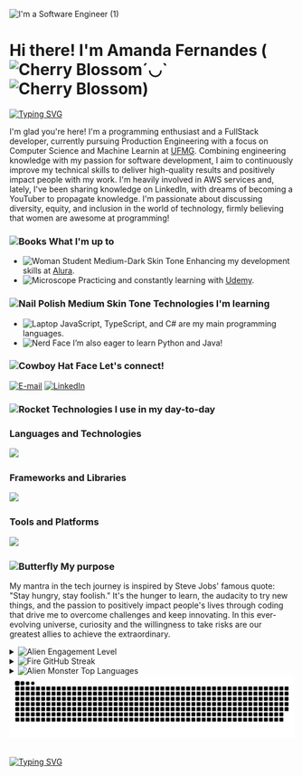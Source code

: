 ![I'm a Software Engineer (1)](https://github.com/AmandaFernandes0701/AmandaFernandes0701/assets/116132492/b94b840c-ca76-415d-afde-4f8d6ca506c0)

# Hi there! I'm Amanda Fernandes (<img src="https://raw.githubusercontent.com/Tarikul-Islam-Anik/Animated-Fluent-Emojis/master/Emojis/Animals/Cherry%20Blossom.png" alt="Cherry Blossom" width="25" height="25" />´◡`<img src="https://raw.githubusercontent.com/Tarikul-Islam-Anik/Animated-Fluent-Emojis/master/Emojis/Animals/Cherry%20Blossom.png" alt="Cherry Blossom" width="25" height="25" />)

[![Typing SVG](https://readme-typing-svg.demolab.com?font=Fira+Code&weight=600&size=19&pause=1000&color=FFFFFF&vCenter=true&random=false&width=600&height=22&lines=%F0%9F%92%BB+I'm+a+Software+Engineer;%F0%9F%92%96+I+live+in+Minas+Gerais%2C+Brazil;%F0%9F%A5%B3+I+love+anime+and+manga+%3A3;%F0%9F%91%8C%F0%9F%8F%BD+My+MBTI+is+ENFJ-T;%F0%9F%91%80+I+speak+eng%2C+fr%2C+ge+and+ofc+pt;%F0%9F%A4%97+I+love+coding!!!;%F0%9F%90%B6+I+have+two+dogs+and+I+love+them)](https://git.io/typing-svg)

I'm glad you're here! I'm a programming enthusiast and a FullStack developer, currently pursuing Production Engineering with a focus on Computer Science and Machine Learnin at [UFMG](https://ufmg.br/). Combining engineering knowledge with my passion for software development, I aim to continuously improve my technical skills to deliver high-quality results and positively impact people with my work. I'm heavily involved in AWS services and, lately, I've been sharing knowledge on LinkedIn, with dreams of becoming a YouTuber to propagate knowledge. I'm passionate about discussing diversity, equity, and inclusion in the world of technology, firmly believing that women are awesome at programming!

<img align="right" alt="" height="300px" src="https://th.bing.com/th/id/OIG2.NbMwukjzMyzAcbI7VhEw?pid=ImgGn">

### <img src="https://raw.githubusercontent.com/Tarikul-Islam-Anik/Animated-Fluent-Emojis/master/Emojis/Objects/Books.png" alt="Books" width="30" height="30" /> What I'm up to
- <img src="https://raw.githubusercontent.com/Tarikul-Islam-Anik/Animated-Fluent-Emojis/master/Emojis/People%20with%20professions/Woman%20Student%20Medium-Dark%20Skin%20Tone.png" alt="Woman Student Medium-Dark Skin Tone" width="25" height="25" /> Enhancing my development skills at [Alura](https://alura.com.br/).
- <img src="https://raw.githubusercontent.com/Tarikul-Islam-Anik/Animated-Fluent-Emojis/master/Emojis/Objects/Microscope.png" alt="Microscope" width="25" height="25" /> Practicing and constantly learning with [Udemy](https://www.udemy.com/).

### <img src="https://raw.githubusercontent.com/Tarikul-Islam-Anik/Animated-Fluent-Emojis/master/Emojis/Hand%20gestures/Nail%20Polish%20Medium%20Skin%20Tone.png" alt="Nail Polish Medium Skin Tone" width="30" height="30" /> Technologies I'm learning
- <img src="https://raw.githubusercontent.com/Tarikul-Islam-Anik/Animated-Fluent-Emojis/master/Emojis/Objects/Laptop.png" alt="Laptop" width="25" height="25" /> JavaScript, TypeScript, and C# are my main programming languages.
- <img src="https://raw.githubusercontent.com/Tarikul-Islam-Anik/Animated-Fluent-Emojis/master/Emojis/Smilies/Nerd%20Face.png" alt="Nerd Face" width="25" height="25" /> I’m also eager to learn Python and Java!

### <img src="https://raw.githubusercontent.com/Tarikul-Islam-Anik/Animated-Fluent-Emojis/master/Emojis/Smilies/Cowboy%20Hat%20Face.png" alt="Cowboy Hat Face" width="30" height="30" /> Let's connect!
[![E-mail](https://img.shields.io/badge/-Email-000?style=for-the-badge&logo=microsoft-outlook&logoColor=FF00F6&color:FFF)](mailto:amandafernandesalves11@gmail.com)
[![LinkedIn](https://img.shields.io/badge/-LinkedIn-000?style=for-the-badge&logo=linkedin&logoColor=FF00F6&color:FFF)](https://www.linkedin.com/in/amanda-fernandes-software-engineer/)

### <img src="https://raw.githubusercontent.com/Tarikul-Islam-Anik/Animated-Fluent-Emojis/master/Emojis/Travel%20and%20places/Rocket.png" alt="Rocket" width="30" height="30" /> Technologies I use in my day-to-day

### Languages and Technologies
<a href="https://skillicons.dev">
  <img src="https://skillicons.dev/icons?i=js,ts,html,css,c,cs,dotnet,docker,babel" />
</a>

### Frameworks and Libraries
<a href="https://skillicons.dev">
  <img src="https://skillicons.dev/icons?i=react,nodejs,vite,firebase,mongodb,mysql,postgres,materialui,jest" />
</a>

### Tools and Platforms
<a href="https://skillicons.dev">
  <img src="https://skillicons.dev/icons?i=git,github,docker,aws,figma,linux,npm,yarn,postman" />
</a>


### <img src="https://raw.githubusercontent.com/Tarikul-Islam-Anik/Animated-Fluent-Emojis/master/Emojis/Animals/Butterfly.png" alt="Butterfly" width="30" height="30" /> My purpose
My mantra in the tech journey is inspired by Steve Jobs' famous quote: "Stay hungry, stay foolish." It's the hunger to learn, the audacity to try new things, and the passion to positively impact people's lives through coding that drive me to overcome challenges and keep innovating. In this ever-evolving universe, curiosity and the willingness to take risks are our greatest allies to achieve the extraordinary.

<details>
  <summary> <img src="https://raw.githubusercontent.com/Tarikul-Islam-Anik/Animated-Fluent-Emojis/master/Emojis/Smilies/Alien.png" alt="Alien" width="25" height="25" /> Engagement Level </summary>
  <p>
    <img src="https://github-readme-stats.vercel.app/api?username=AmandaFernandes0701&show_icons=true&theme=radical" alt="GitHub Stats">
  </p>
</details>
<details>
  <summary> <img src="https://raw.githubusercontent.com/Tarikul-Islam-Anik/Animated-Fluent-Emojis/master/Emojis/Travel%20and%20places/Fire.png" alt="Fire" width="25" height="25" /> GitHub Streak </summary>
  <p>
    <img src="https://streak-stats.demolab.com?user=AmandaFernandes0701&theme=radical&hide_border=true&locale=en" alt="GitHub Streak">
  </p>
</details>
<details>
  <summary> <img src="https://raw.githubusercontent.com/Tarikul-Islam-Anik/Animated-Fluent-Emojis/master/Emojis/Smilies/Alien%20Monster.png" alt="Alien Monster" width="25" height="25" /> Top Languages </summary>
  <p>
    <img src="https://github-readme-stats.vercel.app/api/top-langs/?username=AmandaFernandes0701&size_weight=0.5&count_weight=0.5&theme=radical" alt="Top Langs">
  </p>
</details>

<picture>
  <source media="(prefers-color-scheme: dark)" srcset="https://raw.githubusercontent.com/mari4souza/mari4souza/output/github-contribution-grid-snake-dark.svg">
  <source media="(prefers-color-scheme: light)" srcset="https://raw.githubusercontent.com/mari4souza/mari4souza/output/github-contribution-grid-snake.svg">
  <img alt="github contribution grid snake animation" src="https://raw.githubusercontent.com/mari4souza/mari4souza/output/github-contribution-grid-snake.svg">
</picture>
<br><br>

[![Typing SVG](https://readme-typing-svg.demolab.com?font=Fira+Code&weight=400&size=24&pause=1000&color=FFFFFF&vCenter=true&random=false&width=600&height=27&lines=%F0%9F%98%8D+Thx+4+everything;%F0%9F%92%99+Pls+follow+me+on+Linkedin;%F0%9F%A7%90+Check+out+my+projects;%F0%9F%98%89+Feel+free+to+reach+me+out;%F0%9F%92%96+Have+a+nice+day!;%F0%9F%91%8B%F0%9F%8F%BD+%C3%80+la+prochaine)](https://git.io/typing-svg)

